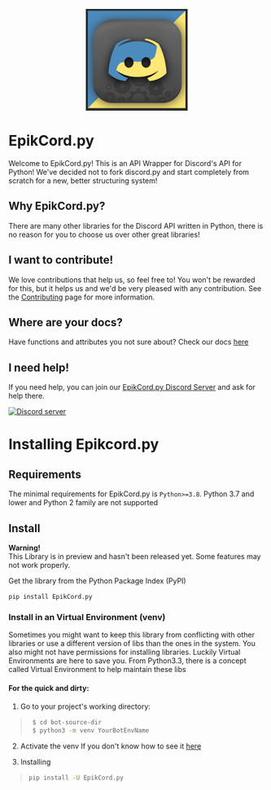<p align="center">
    <img alt="DiscordGo logo" src="docs/EpikCord_Logo.png" width="200">
</p>

# EpikCord.py
Welcome to EpikCord.py!
This is an API Wrapper for Discord's API for Python!
We've decided not to fork discord.py and start completely from scratch for a new, better structuring system!

## Why EpikCord.py?
There are many other libraries for the Discord API written in Python, there is no reason for you to choose us over other great libraries!

## I want to contribute!
We love contributions that help us, so feel free to! You won't be rewarded for this, but it helps us and we'd be very pleased with any contribution.
See the [Contributing](./CONTRIBUTING.md) page for more information.

## Where are your docs?
Have functions and attributes you not sure about? Check our docs [here](https://epikcord-guide.vercel.app/)

## I need help!
If you need help, you can join our [EpikCord.py Discord Server](https://discord.gg/4R473R73kQ) and ask for help there.

<a href="https://discord.gg/4R473R73kQ" target="_blank" rel="noopener noreferrer">
    <img src="https://img.shields.io/discord/937364424208039957?color=9cf&logo=discord&label=discord" alt="Discord server">
</a>

# Installing Epikcord.py

## Requirements

The minimal requirements for EpikCord.py is `Python>=3.8`. Python 3.7 and lower and Python 2 family are not supported

## Install
**Warning!**<Br>
This Library is in preview and hasn't been released yet. Some features may not work properly.

Get the library from the Python Package Index (PyPI)
<br>
```
pip install EpikCord.py
```

### Install in an Virtual Environment (venv)

Sometimes you might want to keep this library from conflicting with other libraries or use a different version of libs than the ones in the system. You also might not have permissions for installing libraries. Luckily Virtual Environments are here to save you. From Python3.3, there is a concept called Virtual Environment to help maintain these libs


#### For the quick and dirty:

1. Go to your project's working directory:

> ``` sh
>  $ cd bot-source-dir
>  $ python3 -m venv YourBotEnvName
> ```

2. Activate the venv
If you don't know how to see it [here](https://docs.python.org/3/library/venv.html)

3. Installing
> ``` sh
> pip install -U EpikCord.py
> ```
